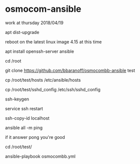 # osmocom-ansible

work at thursday 2018/04/19

apt dist-upgrade

reboot on the latest linux image 4.15 at this time

apt install openssh-server ansible

cd /root

git clone https://github.com/bbaranoff/osmocombb-ansible test

cp /root/test/hosts /etc/ansible/hosts

cp /root/test/sshd_config /etc/ssh/sshd_config

ssh-keygen

service ssh restart

ssh-copy-id localhost

ansible all -m ping

if it answer pong you're good

cd /root/test/

ansible-playbook osmocombb.yml


